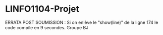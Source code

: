 # LINFO1104-Projet


ERRATA POST SOUMISSION : Si on enlève le "show(line)" de la ligne 174 le code compile en 9 secondes.
	Groupe BJ
